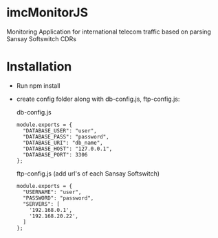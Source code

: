 imcMonitorJS
============
Monitoring Application for international telecom traffic based on parsing Sansay Softswitch CDRs

Installation
============

- Run npm install
- create config folder along with db-config.js, ftp-config.js:

  db-config.js
  ```
  module.exports = {
    "DATABASE_USER": "user",
    "DATABASE_PASS": "password",
    "DATABASE_URI": "db_name",
    "DATABASE_HOST": "127.0.0.1",
    "DATABASE_PORT": 3306
  };
  ```

  ftp-config.js (add url's of each Sansay Softswitch)
  ```
  module.exports = {
    "USERNAME": "user",
    "PASSWORD": "password",
    "SERVERS": [
      '192.168.0.1',
      '192.168.20.22',
    ]
  };
